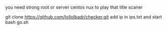 

you need strong root or server centos nux 
to play that title scaner

git clone https://github.com/lollolbadr/checker.git
add ip in ips.txt
and start 
bash go.sh
